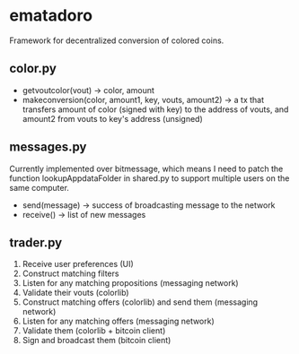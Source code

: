 ematadoro
=========

Framework for decentralized conversion of colored coins.

## color.py ##

- getvoutcolor(vout) -> color, amount
- makeconversion(color, amount1, key, vouts, amount2) -> a tx that transfers amount of color (signed with key) to the address of vouts, and amount2 from vouts to key's address (unsigned)

## messages.py ##

Currently implemented over bitmessage, which means I need to patch the function lookupAppdataFolder in shared.py to support multiple users on the same computer.

- send(message) -> success of broadcasting message to the network
- receive() -> list of new messages

## trader.py ##

1. Receive user preferences (UI)
1. Construct matching filters
1. Listen for any matching propositions (messaging network)
1. Validate their vouts (colorlib)
1. Construct matching offers (colorlib) and send them (messaging network)
1. Listen for any matching offers (messaging network)
1. Validate them (colorlib + bitcoin client)
1. Sign and broadcast them (bitcoin client)
